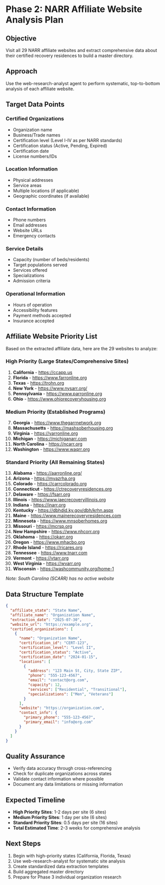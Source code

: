 # Phase 2: NARR Affiliate Website Analysis Plan

## Objective
Visit all 29 NARR affiliate websites and extract comprehensive data about their certified recovery residences to build a master directory.

## Approach
Use the web-research-analyst agent to perform systematic, top-to-bottom analysis of each affiliate website.

## Target Data Points

### Certified Organizations
- Organization name
- Business/Trade names
- Certification level (Level I-IV as per NARR standards)
- Certification status (Active, Pending, Expired)
- Certification date
- License numbers/IDs

### Location Information
- Physical addresses
- Service areas
- Multiple locations (if applicable)
- Geographic coordinates (if available)

### Contact Information
- Phone numbers
- Email addresses
- Website URLs
- Emergency contacts

### Service Details
- Capacity (number of beds/residents)
- Target populations served
- Services offered
- Specializations
- Admission criteria

### Operational Information
- Hours of operation
- Accessibility features
- Payment methods accepted
- Insurance accepted

## Affiliate Website Priority List

Based on the extracted affiliate data, here are the 29 websites to analyze:

### High Priority (Large States/Comprehensive Sites)
1. **California** - https://ccapp.us
2. **Florida** - https://www.farronline.org
3. **Texas** - https://trohn.org
4. **New York** - https://www.nysarr.org/
5. **Pennsylvania** - https://www.parronline.org
6. **Ohio** - https://www.ohiorecoveryhousing.org

### Medium Priority (Established Programs)
7. **Georgia** - https://www.thegarrnetwork.org
8. **Massachusetts** - https://mashsoberhousing.org
9. **Virginia** - https://varronline.org
10. **Michigan** - https://michiganarr.com
11. **North Carolina** - https://ncarr.org
12. **Washington** - https://www.waqrr.org

### Standard Priority (All Remaining States)
13. **Alabama** - https://aarronline.org/
14. **Arizona** - https://myazrha.org
15. **Colorado** - https://carrcolorado.org
16. **Connecticut** - https://ctrecoveryresidences.org
17. **Delaware** - https://fsarr.org
18. **Illinois** - https://www.iaecrecoveryillinois.org
19. **Indiana** - https://inarr.org
20. **Kentucky** - https://dbhdid.ky.gov/dbh/krhn.aspx
21. **Maine** - https://www.mainerecoveryresidences.com
22. **Minnesota** - https://www.mnsoberhomes.org
23. **Missouri** - https://mcrsp.org
24. **New Hampshire** - https://www.nhcorr.org
25. **Oklahoma** - https://okarr.org
26. **Oregon** - https://www.mhacbo.org
27. **Rhode Island** - https://ricares.org
28. **Tennessee** - https://www.tnarr.com
29. **Vermont** - https://vtarr.org
30. **West Virginia** - https://wvarr.org
31. **Wisconsin** - https://washcommunity.org/home-1

*Note: South Carolina (SCARR) has no active website*

## Data Structure Template

```json
{
  "affiliate_state": "State Name",
  "affiliate_name": "Organization Name",
  "extraction_date": "2025-07-30",
  "website_url": "https://example.org",
  "certified_organizations": [
    {
      "name": "Organization Name",
      "certification_id": "CERT-123",
      "certification_level": "Level II",
      "certification_status": "Active",
      "certification_date": "2024-01-15",
      "locations": [
        {
          "address": "123 Main St, City, State ZIP",
          "phone": "555-123-4567",
          "email": "contact@org.com",
          "capacity": 12,
          "services": ["Residential", "Transitional"],
          "specializations": ["Men", "Veterans"]
        }
      ],
      "website": "https://organization.com",
      "contact_info": {
        "primary_phone": "555-123-4567",
        "primary_email": "info@org.com"
      }
    }
  ]
}
```

## Quality Assurance
- Verify data accuracy through cross-referencing
- Check for duplicate organizations across states
- Validate contact information where possible
- Document any data limitations or missing information

## Expected Timeline
- **High Priority Sites**: 1-2 days per site (6 sites)
- **Medium Priority Sites**: 1 day per site (6 sites) 
- **Standard Priority Sites**: 0.5 days per site (16 sites)
- **Total Estimated Time**: 2-3 weeks for comprehensive analysis

## Next Steps
1. Begin with high-priority states (California, Florida, Texas)
2. Use web-research-analyst for systematic site analysis
3. Create standardized data extraction templates
4. Build aggregated master directory
5. Prepare for Phase 3 individual organization research